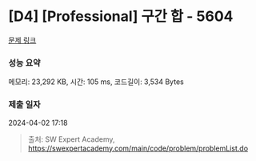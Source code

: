 # [D4] [Professional] 구간 합 - 5604 

[문제 링크](https://swexpertacademy.com/main/code/problem/problemDetail.do?contestProbId=AWXGGNB6cnEDFAUo) 

### 성능 요약

메모리: 23,292 KB, 시간: 105 ms, 코드길이: 3,534 Bytes

### 제출 일자

2024-04-02 17:18



> 출처: SW Expert Academy, https://swexpertacademy.com/main/code/problem/problemList.do